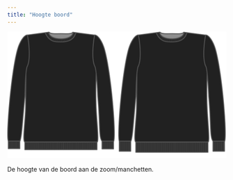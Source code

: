 ```yaml
---
title: "Hoogte boord"
---
```


![Hoogte boord](ribbingheight.svg)

De hoogte van de boord aan de zoom/manchetten.




